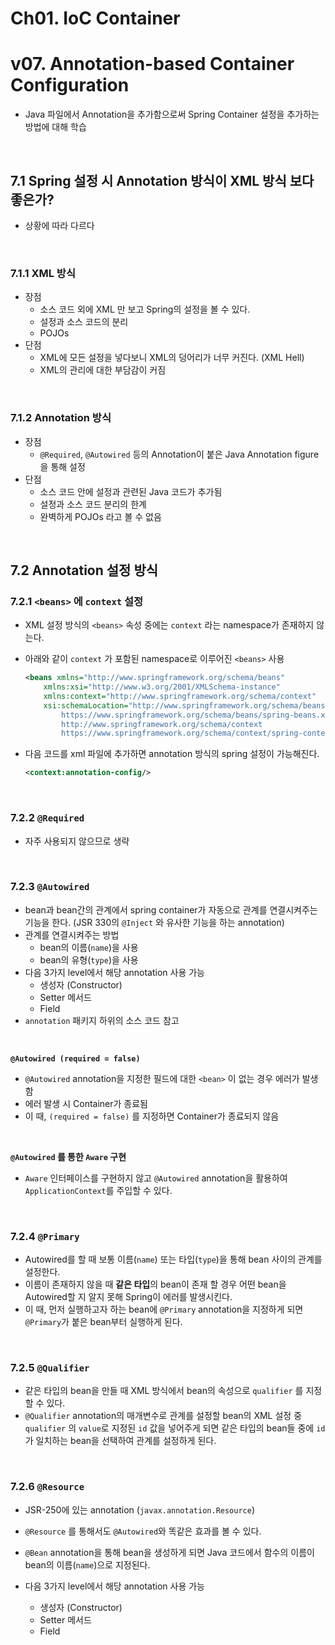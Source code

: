 # Ch01. IoC Container

# v07. Annotation-based Container Configuration

- Java 파일에서 Annotation을 추가함으로써 Spring Container 설정을 추가하는 방법에 대해 학습

<br>

## 7.1 Spring 설정 시 Annotation 방식이 XML 방식 보다 좋은가?

- 상황에 따라 다르다

<br>

### 7.1.1 XML 방식

- 장점
  - 소스 코드 외에 XML 만 보고 Spring의 설정을 볼 수 있다.
  - 설정과 소스 코드의 분리
  - POJOs
- 단점
  - XML에 모든 설정을 넣다보니 XML의 덩어리가 너무 커진다. (XML Hell)
  - XML의 관리에 대한 부담감이 커짐

<br>

### 7.1.2 Annotation 방식

- 장점
  - `@Required`, `@Autowired` 등의 Annotation이 붙은 Java Annotation figure 을 통해 설정
- 단점
  - 소스 코드 안에 설정과 관련된 Java 코드가 추가됨
  - 설정과 소스 코드 분리의 한계
  - 완벽하게 POJOs 라고 볼 수 없음

<br>

## 7.2 Annotation 설정 방식

### 7.2.1 `<beans>` 에 `context` 설정

- XML 설정 방식의 `<beans>` 속성 중에는 `context` 라는 namespace가  존재하지 않는다.

- 아래와 같이 `context` 가 포함된 namespace로 이루어진 `<beans>` 사용

  ```xml
  <beans xmlns="http://www.springframework.org/schema/beans"
      xmlns:xsi="http://www.w3.org/2001/XMLSchema-instance"
      xmlns:context="http://www.springframework.org/schema/context"
      xsi:schemaLocation="http://www.springframework.org/schema/beans
          https://www.springframework.org/schema/beans/spring-beans.xsd
          http://www.springframework.org/schema/context
          https://www.springframework.org/schema/context/spring-context.xsd">
  ```

- 다음 코드를 xml 파일에 추가하면 annotation 방식의 spring 설정이 가능해진다.

  ```xml
  <context:annotation-config/>
  ```

<br>

### 7.2.2 `@Required`

- 자주 사용되지 않으므로 생략

<br>

### 7.2.3 `@Autowired`

- bean과 bean간의 관계에서 spring container가 자동으로 관계를 연결시켜주는 기능을 한다.
  (JSR 330의 `@Inject` 와 유사한 기능을 하는 annotation)
- 관계를 연결시켜주는 방법
  - bean의 이름(`name`)을 사용
  - bean의 유형(`type`)을 사용
- 다음 3가지 level에서 해당 annotation 사용 가능
  - 생성자 (Constructor)
  - Setter 메서드
  - Field
- `annotation` 패키지 하위의 소스 코드 참고

<br>

**`@Autowired (required = false)`**

- `@Autowired` annotation을 지정한 필드에 대한 `<bean>` 이 없는 경우 에러가 발생함
- 에러 발생 시 Container가 종료됨
- 이 때, `(required = false)` 를 지정하면 Container가 종료되지 않음

<br>

**`@Autowired` 를 통한 `Aware` 구현**

- `Aware` 인터페이스를 구현하지 않고 `@Autowired` annotation을 활용하여 `ApplicationContext`를 주입할 수 있다.

<br>

### 7.2.4 `@Primary`

- Autowired를 할 때 보통 이름(`name`) 또는 타입(`type`)을 통해 bean 사이의 관계를 설정한다.
- 이름이 존재하지 않을 때 **같은 타입**의 bean이 존재 할 경우 어떤 bean을 Autowired할 지 알지 못해 Spring이 에러를 발생시킨다.
- 이 때, 먼저 실행하고자 하는 bean에 `@Primary`  annotation을 지정하게 되면 `@Primary`가 붙은 bean부터 실행하게 된다.

<br>

### 7.2.5 `@Qualifier`

- 같은 타입의 bean을 만들 때 XML 방식에서 bean의 속성으로 `qualifier` 를 지정할 수 있다.
- `@Qualifier` annotation의 매개변수로 관계를 설정할 bean의 XML 설정 중 `qualifier` 의 `value`로 지정된 `id` 값을 넣어주게 되면 같은 타입의 bean들 중에 `id`가 일치하는 bean을 선택하여 관계를 설정하게 된다.

<br>

### 7.2.6 `@Resource`

- JSR-250에 있는 annotation (`javax.annotation.Resource`)
- `@Resource` 를 통해서도 `@Autowired`와 똑같은 효과를 볼 수 있다.
- `@Bean` annotation을 통해 bean을 생성하게 되면 Java 코드에서 함수의 이름이 bean의 이름(`name`)으로 지정된다.

- 다음 3가지 level에서 해당 annotation 사용 가능
  - 생성자 (Constructor)
  - Setter 메서드
  - Field